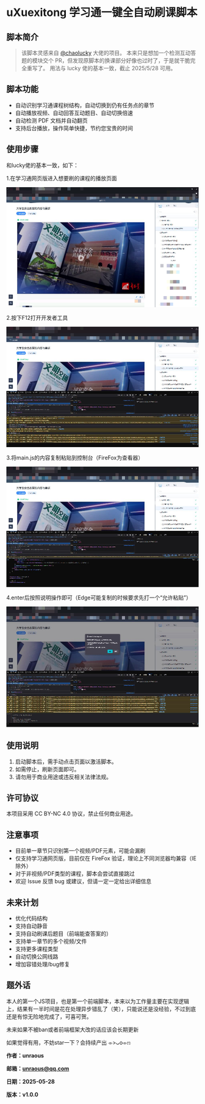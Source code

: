 # uXuexitong 学习通一键全自动刷课脚本

## 脚本简介

> 该脚本灵感来自 [@chaolucky](https://github.com/chaolucky18/xuexitongScript) 大佬的项目。
> 本来只是想加一个检测互动答题的模块交个 PR，但发现原脚本的换课部分好像也过时了，于是就干脆完全重写了。
> 用法与 lucky 佬的基本一致，截止 2025/5/28 可用。

## 脚本功能

- 自动识别学习通课程树结构，自动切换到仍有任务点的章节
- 自动播放视频、自动回答互动题目、自动切换倍速
- 自动检测 PDF 文档并自动翻页
- 支持后台播放，操作简单快捷，节约您宝贵的时间

## 使用步骤

和lucky佬的基本一致，如下：

1.在学习通网页版进入想要刷的课程的播放页面

![1748434809500](image/README/1748434809500.jpg)

2.按下F12打开开发者工具

![1748434330109](image/README/1748434330109.jpg)

3.将main.js的内容复制粘贴到控制台（FireFox为查看器）

![1748434420451](image/README/1748434420451.jpg)

4.enter后按照说明操作即可（Edge可能复制的时候要求先打一个“允许粘贴”）

![1748434648962](image/README/1748434648962.jpg)

## 使用说明

1. 启动脚本后，需手动点击页面以激活脚本。
2. 如需停止，刷新页面即可。
3. 请勿用于商业用途或违反相关法律法规。

## 许可协议

本项目采用 CC BY-NC 4.0 协议，禁止任何商业用途。

## 注意事项

- 目前单一章节只识别第一个视频/PDF元素，可能会漏刷
- 仅支持学习通网页版，目前仅在 FireFox 验证，理论上不同浏览器均兼容（IE除外）
- 对于非视频/PDF类型的课程，脚本会尝试直接跳过
- 欢迎 Issue 反馈 bug 或建议，但请一定一定给出详细信息

## 未来计划

- 优化代码结构
- 支持自动静音
- 支持自动刷课后题目（前端能查答案的）
- 支持单一章节的多个视频/文件
- 支持更多课程类型
- 自动切换公网线路
- 增加容错处理/bug修复

## 题外话

本人的第一个JS项目，也是第一个前端脚本，本来以为工作量主要在实现逻辑上，结果有一半时间是花在处理异步错乱了（笑），只能说还是没经验，不过到底还是有惊无险地完成了，可喜可贺。

未来如果不被ban或者前端框架大改的话应该会长期更新

如果觉得有用，不妨star一下？会持续产出 ⌯>ᴗo⌯ಣ

**作者：unraous**

**邮箱：unraous@qq.com**

**日期：2025-05-28**

**版本：v1.0.0**
